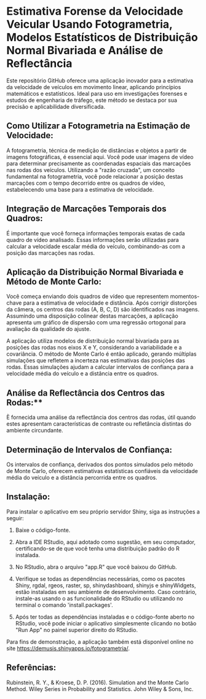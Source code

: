 # Estimativa Forense da Velocidade Veicular Usando Fotogrametria, Modelos Estatísticos de Distribuição Normal Bivariada e Análise de Reflectância

Este repositório GitHub oferece uma aplicação inovador para a estimativa da velocidade de veículos em movimento linear, aplicando princípios matemáticos e estatísticos. Ideal para uso em investigações forenses e estudos de engenharia de tráfego, este método se destaca por sua precisão e aplicabilidade diversificada.

## Como Utilizar a Fotogrametria na Estimação de Velocidade:
A fotogrametria, técnica de medição de distâncias e objetos a partir de imagens fotográficas, é essencial aqui. Você pode usar imagens de vídeo para determinar precisamente as coordenadas espaciais das marcações nas rodas dos veículos. Utilizando a "razão cruzada", um conceito fundamental na fotogrametria, você pode relacionar a posição destas marcações com o tempo decorrido entre os quadros de vídeo, estabelecendo uma base para a estimativa de velocidade.

## Integração de Marcações Temporais dos Quadros:
É importante que você forneça informações temporais exatas de cada quadro de vídeo analisado. Essas informações serão utilizadas para calcular a velocidade escalar média do veículo, combinando-as com a posição das marcações nas rodas.

## Aplicação da Distribuição Normal Bivariada e Método de Monte Carlo:
Você começa enviando dois quadros de vídeo que representem momentos-chave para a estimativa de velocidade e distância. Após corrigir distorções da câmera, os centros das rodas (A, B, C, D) são identificados nas imagens. Assumindo uma disposição colinear destas marcações, a aplicação apresenta um gráfico de dispersão com uma regressão ortogonal para avaliação da qualidade do ajuste.

A aplicação utiliza modelos de distribuição normal bivariada para as posições das rodas nos eixos X e Y, considerando a variabilidade e a covariância. O método de Monte Carlo é então aplicado, gerando múltiplas simulações que refletem a incerteza nas estimativas das posições das rodas. Essas simulações ajudam a calcular intervalos de confiança para a velocidade média do veículo e a distância entre os quadros.

## Análise da Reflectância dos Centros das Rodas:**
È fornecida uma análise da reflectância dos centros das rodas, útil quando estes apresentam características de contraste ou refletância distintas do ambiente circundante.

## Determinação de Intervalos de Confiança:
Os intervalos de confiança, derivados dos pontos simulados pelo método de Monte Carlo, oferecem estimativas estatísticas confiáveis da velocidade média do veículo e a distância percorrida entre os quadros.

## Instalação:
Para instalar o aplicativo em seu próprio servidor Shiny, siga as instruções a seguir:

1. Baixe o código-fonte.

2. Abra a IDE RStudio, aqui adotado como sugestão, em seu computador, certificando-se de que você tenha uma distribuição padrão do R instalada.

3. No RStudio, abra o arquivo "app.R" que você baixou do GitHub.

4. Verifique se todas as dependências necessárias, como os pacotes Shiny, rgdal, rgeos, raster, sp, shinydashboard, shinyjs e shinyWidgets, estão instaladas em seu ambiente de desenvolvimento. Caso contrário, instale-as usando o as funcionalidade do RStudio ou utilizando no terminal o comando 'install.packages'.

5. Após ter todas as dependências instaladas e o código-fonte aberto no RStudio, você pode iniciar o aplicativo simplesmente clicando no botão "Run App" no painel superior direito do RStudio. 

Para fins de demonstração, a aplicação também está disponível online no site https://demusis.shinyapps.io/fotogrametria/.

## Referências:
Rubinstein, R. Y., & Kroese, D. P. (2016). Simulation and the Monte Carlo Method. Wiley Series in Probability and Statistics. John Wiley & Sons, Inc.
